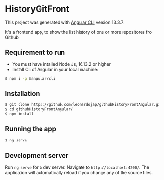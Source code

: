 # HistoryGitFront

This project was generated with [Angular CLI](https://github.com/angular/angular-cli) version 13.3.7.

It's a frontend app, to show the list history of one or more repositores fro Github

## Requirement to run
- You must have intalled Node Js, 16.13.2 or higher
- Install Cli of Angular in your local machine:

```bash
$ npm i -g @angular/cli
```

## Installation

```bash
$ git clone https://github.com/leonardojap/githubHistoryFrontAngular.git
$ cd githubHistoryFrontAngular/
$ npm install
```

## Running the app

```bash
$ ng serve
```

## Development server

Run `ng serve` for a dev server. Navigate to `http://localhost:4200/`. The application will automatically reload if you change any of the source files.

